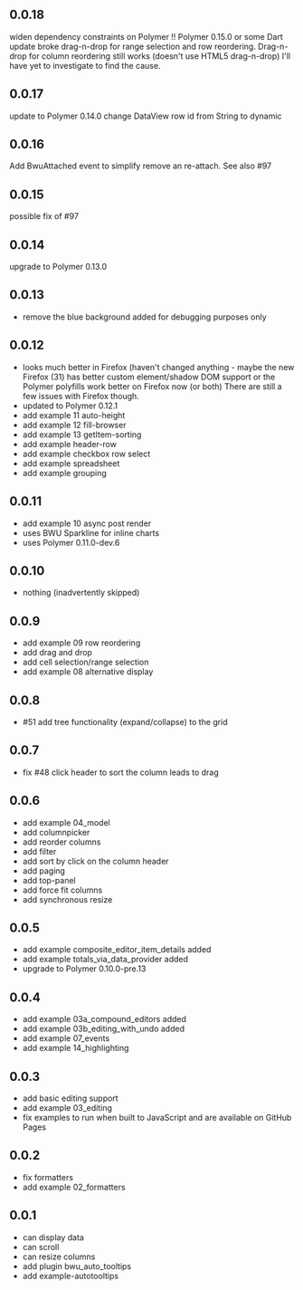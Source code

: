 ## 0.0.18
widen dependency constraints on Polymer
!! Polymer 0.15.0 or some Dart update broke drag-n-drop for range selection and
 row reordering. Drag-n-drop for column reordering still works (doesn't use HTML5
 drag-n-drop) I'll have yet to investigate to find the cause.
## 0.0.17
update to Polymer 0.14.0
change DataView row id from String to dynamic

## 0.0.16
Add BwuAttached event to simplify remove an re-attach. See also #97

## 0.0.15
possible fix of #97

## 0.0.14
upgrade to Polymer 0.13.0

## 0.0.13
* remove the blue background added for debugging purposes only

## 0.0.12

* looks much better in Firefox (haven't changed anything -
maybe the new Firefox (31) has better custom element/shadow DOM support
or the Polymer polyfills work better on Firefox now (or both)
There are still a few issues with Firefox though.
* updated to Polymer 0.12.1
* add example 11 auto-height
* add example 12 fill-browser
* add example 13 getItem-sorting
* add example header-row
* add example checkbox row select
* add example spreadsheet
* add example grouping

## 0.0.11

* add example 10 async post render
* uses BWU Sparkline for inline charts
* uses Polymer 0.11.0-dev.6

## 0.0.10

* nothing (inadvertently skipped)

## 0.0.9

* add example 09 row reordering
* add drag and drop
* add cell selection/range selection
* add example 08 alternative display

## 0.0.8

* #51 add tree functionality (expand/collapse) to the grid

## 0.0.7

* fix #48 click header to sort the column leads to drag

## 0.0.6

* add example 04_model
* add columnpicker
* add reorder columns
* add filter
* add sort by click on the column header
* add paging
* add top-panel
* add force fit columns
* add synchronous resize

## 0.0.5

* add example composite_editor_item_details added
* add example totals_via_data_provider added
* upgrade to Polymer 0.10.0-pre.13

## 0.0.4

* add example 03a_compound_editors added
* add example 03b_editing_with_undo added
* add example 07_events
* add example 14_highlighting

## 0.0.3
* add basic editing support
* add example 03_editing
* fix examples to run when built to JavaScript and are available on GitHub Pages

## 0.0.2

* fix formatters
* add example 02_formatters

## 0.0.1

* can display data
* can scroll
* can resize columns
* add plugin bwu_auto_tooltips
* add example-autotooltips
